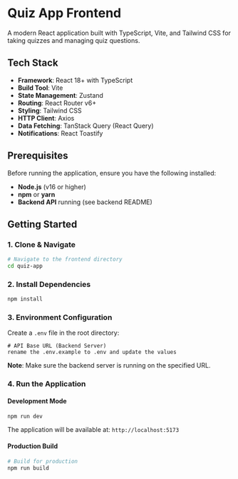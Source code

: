 # Quiz App Frontend

A modern React application built with TypeScript, Vite, and Tailwind CSS for taking quizzes and managing quiz questions.

##  Tech Stack

- **Framework**: React 18+ with TypeScript
- **Build Tool**: Vite
- **State Management**: Zustand
- **Routing**: React Router v6+
- **Styling**: Tailwind CSS
- **HTTP Client**: Axios
- **Data Fetching**: TanStack Query (React Query)
- **Notifications**: React Toastify

##  Prerequisites

Before running the application, ensure you have the following installed:

- **Node.js** (v16 or higher)
- **npm** or **yarn**
- **Backend API** running (see backend README)

## Getting Started

### 1. Clone & Navigate

```bash
# Navigate to the frontend directory
cd quiz-app
```

### 2. Install Dependencies

```bash
npm install
```

### 3. Environment Configuration

Create a `.env` file in the root directory:

```env
# API Base URL (Backend Server)
rename the .env.example to .env and update the values
```

 **Note**: Make sure the backend server is running on the specified URL.

### 4. Run the Application

#### Development Mode

```bash
npm run dev
```

The application will be available at: `http://localhost:5173`

#### Production Build

```bash
# Build for production
npm run build



